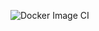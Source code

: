 ![Docker Image CI](https://github.com/diwms/docker-terraform/workflows/Docker%20Image%20CI/badge.svg)
